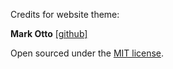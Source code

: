 Credits for website theme:

__Mark Otto__ [[github]](https://github.com/mdo)

Open sourced under the [MIT license](LICENSE.md).

